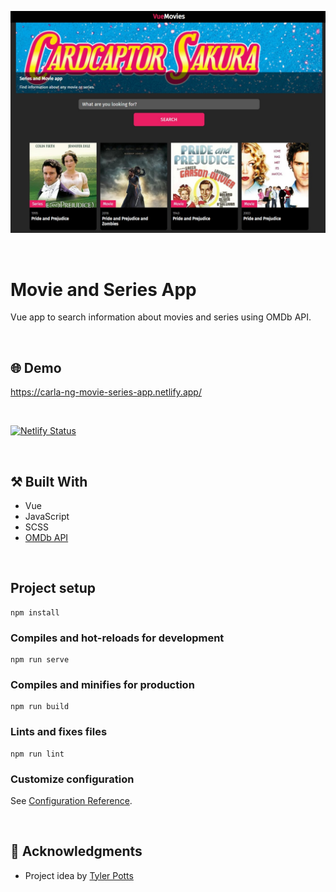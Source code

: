 <p align="center">
  <img src="https://github.com/carla-ng/vue-movie-series-app/blob/master/src/assets/readme_image_1.jpg?raw=true" alt="Movie and Series App Project">
</p>

<br/>

# Movie and Series App
Vue app to search information about movies and series using OMDb API.

<br/>

## :globe_with_meridians: Demo
https://carla-ng-movie-series-app.netlify.app/

<br/>

[![Netlify Status](https://api.netlify.com/api/v1/badges/53fc9435-32e1-481b-9c4b-7af96840f58c/deploy-status)](https://app.netlify.com/sites/carla-ng-movie-series-app/deploys)


<br/>

## :hammer_and_pick: Built With
* Vue
* JavaScript
* SCSS
* [OMDb API](https://www.omdbapi.com/)

<br/>

## Project setup
```
npm install
```

### Compiles and hot-reloads for development
```
npm run serve
```

### Compiles and minifies for production
```
npm run build
```

### Lints and fixes files
```
npm run lint
```

### Customize configuration
See [Configuration Reference](https://cli.vuejs.org/config/).

<br/>

## :clap: Acknowledgments
* Project idea by [Tyler Potts](https://tylerpotts.co.uk/)
